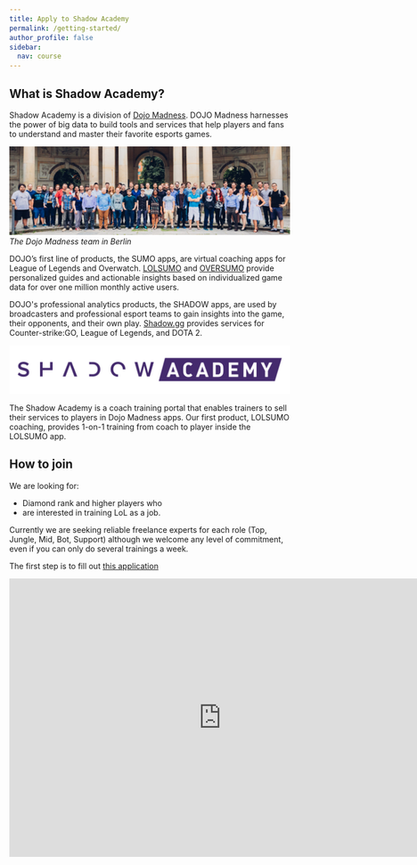 ```yaml
---
title: Apply to Shadow Academy
permalink: /getting-started/
author_profile: false
sidebar:
  nav: course
---
```


## What is Shadow Academy?

Shadow Academy is a division of [Dojo Madness](https://dojomadness.com/). DOJO Madness harnesses the power of big data to build tools and services that help players and fans to understand and master their favorite esports games.

![Dojo Madness team in Berlin](/assets/images/dojo-team-lowfi.jpg)
*The Dojo Madness team in Berlin*

DOJO’s first line of products, the SUMO apps, are virtual coaching apps for League of Legends and Overwatch. [LOLSUMO](http://lolsumo.com) and [OVERSUMO](http://oversumo.com) provide personalized guides and actionable insights based on individualized game data for over one million monthly active users.

DOJO's professional analytics products, the SHADOW apps, are used by broadcasters and professional esport teams to gain insights into the game, their opponents, and their own play. [Shadow.gg](http://shadow.gg) provides services for Counter-strike:GO, League of Legends, and DOTA 2.

![Shadow Academy Logo](/assets/images/site-logo.png)

The Shadow Academy is a coach training portal that enables trainers to sell their services to players in Dojo Madness apps. Our first product, LOLSUMO coaching, provides 1-on-1 training from coach to player inside the LOLSUMO app.

## How to join

We are looking for:

* Diamond rank and higher players who
* are interested in training LoL as a job.

Currently we are seeking reliable freelance experts for each role (Top, Jungle, Mid, Bot, Support) although we welcome any level of commitment, even if you can only do several trainings a week.

The first step is to fill out [this application](https://docs.google.com/forms/d/e/1FAIpQLSdARGz3i3CfZNvI23t9NACgd7XqGgL1XniFlkeByUzIW3AGPA/viewform?usp=sf_link)

<iframe src="https://docs.google.com/forms/d/e/1FAIpQLSdARGz3i3CfZNvI23t9NACgd7XqGgL1XniFlkeByUzIW3AGPA/viewform?embedded=true" width="760" height="500" frameborder="0" marginheight="0" marginwidth="0">Loading...</iframe>
